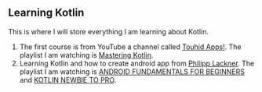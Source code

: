 ## Learning Kotlin  
This is where I will store everything I am learning about Kotlin. 

1. The first course is from YouTube a channel called [Touhid Apps!](https://www.youtube.com/@TouhidApps). The playlist I am watching is [Mastering Kotlin](https://www.youtube.com/watch?v=bjZof3NV8js&list=PLgyuGbgggWA3ORqemnq9adIzvNhSXjJTr&index=1).
2. Learning Kotlin and how to create android app from [Philipp Lackner](https://www.youtube.com/@PhilippLackner). The playlist I am watching is [ANDROID FUNDAMENTALS FOR BEGINNERS](https://www.youtube.com/playlist?list=PLQkwcJG4YTCTq1raTb5iMuxnEB06J1VHX) and [KOTLIN NEWBIE TO PRO](https://www.youtube.com/playlist?list=PLQkwcJG4YTCRSQikwhtoApYs9ij_Hc5Z9).
